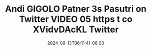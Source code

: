 --- 
title: "Andi GIGOLO Patner 3s Pasutri on Twitter VIDEO 05 https t co XVidvDAcKL   Twitter"
description: "nonton   Andi GIGOLO Patner 3s Pasutri on Twitter VIDEO 05 https t co XVidvDAcKL   Twitter     new"
date: 2024-09-13T06:11:41-08:00
file_code: "2vo3zzxprof6"
draft: false
cover: "f0zgl683b02kz6lm.jpg"
tags: ["Andi", "GIGOLO", "Patner", "Pasutri", "Twitter", "VIDEO", "https", "XVidvDAcKL", "Twitter", "bokep-indo", "bokep-viral", "bokep-ig"]
length: 123
fld_id: "1483137"
foldername: "Andi gigolo1 telegram"
categories: ["Andi gigolo1 telegram"]
views: 0
---